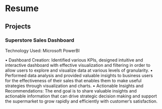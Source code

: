 # Resume

## Projects

### Superstore Sales Dashboard

Technology Used: Microsoft PowerBI

•	Dashboard Creation: Identified various KPIs, designed intuitive and interactive dashboard with effective visualization and filtering in order to allow users to explore and visualize data at various levels of granularity.
•	Performed data analysis and provided valuable insights to business users for the effectiveness of their sales that enables them to make useful strategies through visualization and charts.
•	Actionable Insights and Recommendations: The end goal is to share valuable insights and actionable information that can drive strategic decision making and support the supermarket to grow rapidly and efficiently with customer’s satisfaction.

